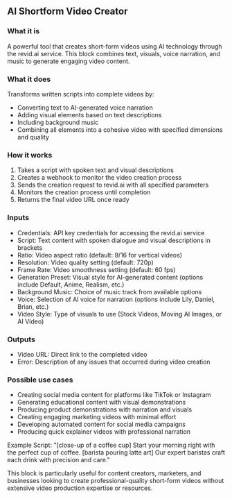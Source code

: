 
## AI Shortform Video Creator

### What it is
A powerful tool that creates short-form videos using AI technology through the revid.ai service. This block combines text, visuals, voice narration, and music to generate engaging video content.

### What it does
Transforms written scripts into complete videos by:
- Converting text to AI-generated voice narration
- Adding visual elements based on text descriptions
- Including background music
- Combining all elements into a cohesive video with specified dimensions and quality

### How it works
1. Takes a script with spoken text and visual descriptions
2. Creates a webhook to monitor the video creation process
3. Sends the creation request to revid.ai with all specified parameters
4. Monitors the creation process until completion
5. Returns the final video URL once ready

### Inputs
- Credentials: API key credentials for accessing the revid.ai service
- Script: Text content with spoken dialogue and visual descriptions in brackets
- Ratio: Video aspect ratio (default: 9/16 for vertical videos)
- Resolution: Video quality setting (default: 720p)
- Frame Rate: Video smoothness setting (default: 60 fps)
- Generation Preset: Visual style for AI-generated content (options include Default, Anime, Realism, etc.)
- Background Music: Choice of music track from available options
- Voice: Selection of AI voice for narration (options include Lily, Daniel, Brian, etc.)
- Video Style: Type of visuals to use (Stock Videos, Moving AI Images, or AI Video)

### Outputs
- Video URL: Direct link to the completed video
- Error: Description of any issues that occurred during video creation

### Possible use cases
- Creating social media content for platforms like TikTok or Instagram
- Generating educational content with visual demonstrations
- Producing product demonstrations with narration and visuals
- Creating engaging marketing videos with minimal effort
- Developing automated content for social media campaigns
- Producing quick explainer videos with professional narration

Example Script:
"[close-up of a coffee cup] Start your morning right with the perfect cup of coffee. [barista pouring latte art] Our expert baristas craft each drink with precision and care."

This block is particularly useful for content creators, marketers, and businesses looking to create professional-quality short-form videos without extensive video production expertise or resources.

